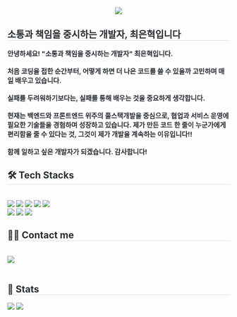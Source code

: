 <div align= "center">
    <img src="https://capsule-render.vercel.app/api?type=waving&color=0:f7f7f7,100:110e0e&height=120&text=Clean%20Code,%20Clear%20Vision&animation=&fontColor=787878&fontSize=40" />
    </div>
    <div style="text-align: left;"> 
    <h2 style="border-bottom: 1px solid #d8dee4; color: #282d33;"> 소통과 책임을 중시하는 개발자, 최은혁입니다 </h2>  
    <div style="font-weight: 700; font-size: 15px; text-align: left; color: #282d33;"> 안녕하세요!  </li>"소통과 책임을 중시하는 개발자" 최은혁입니다.</li><br><br></li>처음 코딩을 접한 순간부터, 어떻게 하면 더 나은 코드를 쓸 수 있을까 고민하며 매일 배우고 있습니다.</li><br><br>  </li>실패를 두려워하기보다는, 실패를 통해 배우는 것을 중요하게 생각합니다.</li><br><br></li>현재는 백엔드와 프론트엔드 위주의 풀스택개발을 중심으로, 협업과 서비스 운영에 필요한 기술들을 경험하며 성장하고 있습니다.  </li>제가 만든 코드 한 줄이 누군가에게 편리함을 줄 수 있다는 것, 그것이 제가 개발을 계속하는 이유입니다!!</li><br><br></li>함께 일하고 싶은 개발자가 되겠습니다. 감사합니다! </div> 
    </div>
    <div style="text-align: left;">
    <h2 style="border-bottom: 1px solid #d8dee4; color: #282d33;"> 🛠️ Tech Stacks </h2> <br> 
    <div style="margin: ; text-align: left;" "text-align: left;"> <img src="https://img.shields.io/badge/Java-007396?style=social&logo=Java&logoColor=white">
          <img src="https://img.shields.io/badge/Javascript-F7DF1E?style=social&logo=Javascript&logoColor=white">
          <img src="https://img.shields.io/badge/jQuery-0769AD?style=social&logo=jQuery&logoColor=white">
          <img src="https://img.shields.io/badge/Python-3776AB?style=social&logo=Python&logoColor=white">
          <img src="https://img.shields.io/badge/Oracle-F80000?style=social&logo=Oracle&logoColor=white">
          <br/><img src="https://img.shields.io/badge/MySQL-4479A1?style=social&logo=MySQL&logoColor=white">
          <img src="https://img.shields.io/badge/HTML5-E34F26?style=social&logo=HTML5&logoColor=white">
          <img src="https://img.shields.io/badge/Spring-6DB33F?style=social&logo=Spring&logoColor=white">
          </div>
    </div>
    <div style="text-align: left;">
    <h2 style="border-bottom: 1px solid #d8dee4; color: #282d33;"> 🧑‍💻 Contact me </h2> <br> 
    <div style="text-align: left;"> <a href=mailto:ehchoi0206@gmail.com> <img src="https://img.shields.io/badge/Gmail-EA4335?style=social&logo=Gmail&logoColor=white&link=mailto:ehchoi0206@gmail.com"> </a>
          </div>  <br> 
    <div style="text-align: left;">  </div> 
    </div>
    <div style="text-align: left;"> 
    <h2 style="border-bottom: 1px solid #d8dee4; color: #282d33;"> 🏅 Stats </h2> <div style="text-align: left;"> <img src="https://github-readme-stats.vercel.app/api?username=ChoiEunHyuk&bg_color=60,bababa,ffffff&title_color=000000&text_color=000000"
         /> <img src="https://github-readme-stats.vercel.app/api/top-langs/?username=ChoiEunHyuk&layout=compact&bg_color=60,bababa,ffffff&title_color=000000&text_color=000000"
           /> </div> 
    </div>
    
